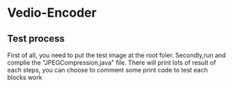 # Vedio-Encoder
## Test process
First of all, you need to put the test image at the root foler.
Secondly,run and complie the "JPEGCompression.java" file.
There will print lots of result of each steps, you can choose to comment some print code to test each blocks work

